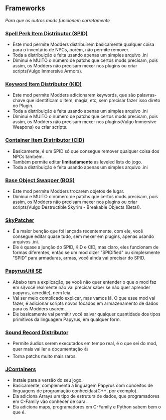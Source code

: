 ## Frameworks

_Para que os outros mods funcionem corretamente_

### [Spell Perk Item Distributor (SPID)](https://www.nexusmods.com/skyrimspecialedition/mods/36869)
- Este mod permite Modders distribuirem basicamente qualquer coisa para o inventário de NPCs, porém, não permite remover.
- Toda a distribuição é feita usando apenas um simples arquivo .ini
- Diminui e MUITO o número de patchs que certos mods precisam, pois assim, os Modders não precisam mexer nos plugins ou criar scripts(Vulgo Immersive Armors).
### [Keyword Item Distributor (KID)](https://www.nexusmods.com/skyrimspecialedition/mods/55728)
- Este mod permite Modders adicionarem keywords, que são palavras-chave que identificam o item, magia, etc, sem precisar fazer isso direto no Plugin.
- Toda a distribuição é feita usando apenas um simples arquivo .ini
- Diminui e MUITO o número de patchs que certos mods precisam, pois assim, os Modders não precisam mexer nos plugins(Vulgo Immersive Weapons) ou criar scripts.
### [Container Item Distributor (CID)](https://www.nexusmods.com/skyrimspecialedition/mods/99486)
- Basicamente, é um SPID só que consegue remover qualquer coisa dos NPCs também.
- Também permite editar **limitadamente** as leveled lists do jogo.
- Toda a distribuição é feita usando apenas um simples arquivo .ini
### [Base Object Swapper (BOS)](https://www.nexusmods.com/skyrimspecialedition/mods/60805)
- Este mod permite Modders trocarem objetos de lugar.
- Diminui e MUITO o número de patchs que certos mods precisam, pois assim, os Modders não precisam mexer nos plugins ou criar scripts(Vulgo Destructible Skyrim - Breakable Objects (Beta)).
### [SkyPatcher](https://www.nexusmods.com/skyrimspecialedition/mods/106659)
- É a maior benção que foi lançada recentemente, com ele, você consegue editar quase tudo, sem mexer em plugins, apenas usando arquivos .ini.
- Ele é quase a junção do SPID, KID e CID, mas claro, eles funcionam de formas diferentes, então se um mod dizer "SPIDified" ou simplesmente "SPID" para armaduras, armas, você ainda vai precisar do SPID.   
### [PapyrusUtil SE](https://www.nexusmods.com/skyrimspecialedition/mods/13048)
- Abaixo tem a explicação, se você não quer entender o que o mod faz em si(você realmente não vai precisar saber se não quer aprender papyrus, acredite), nem leia.
- Vai ser meio complicado explicar, mas vamos lá. O que esse mod vai fazer, é adicionar scripts novos focados em armazenamento de dados para os Modders usarem.
- Ele basicamente vai permitir você salvar qualquer quantidade dos tipos primitivos da linguagem Papyrus, em qualquer form.
### [Sound Record Distributor](https://www.nexusmods.com/skyrimspecialedition/mods/77815)
- Permite áudios serem executados em tempo real, é o que sei do mod, quer mais vai ler a documentação 👍
- Torna patchs muito mais raros.
### [JContainers](https://www.nexusmods.com/skyrimspecialedition/mods/16495)
- Instale para a versão do seu jogo.
- Basicamente, complementa a linguagem Papyrus com conceitos de linguagens de programação conhecidas(C++, por exemplo).
- Ela adiciona Arrays um tipo de estrutura de dados, que programadores em C-Family vão conhecer de cara.
- Ela adiciona maps, programadores em C-Family e Python sabem bem o que é.
